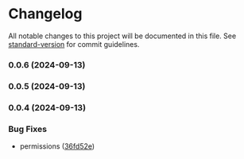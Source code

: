# Changelog

All notable changes to this project will be documented in this file. See [standard-version](https://github.com/conventional-changelog/standard-version) for commit guidelines.

### 0.0.6 (2024-09-13)

### 0.0.5 (2024-09-13)

### 0.0.4 (2024-09-13)


### Bug Fixes

* permissions ([36fd52e](https://github.com/miladezzat/system-monitoring/commit/36fd52eb6fe3705137d2a97edba19f5225f9124a))
